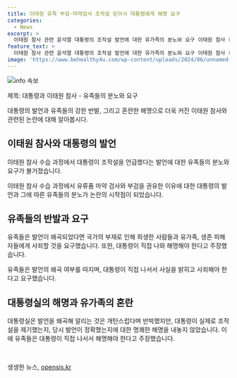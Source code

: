 ```yaml
---
title: 이태원 유족 부검·마약검사 조작설 믿어서 대통령에게 해명 요구
categories:
  - News
excerpt: >
  이태원 참사 관련 윤석열 대통령의 조작설 발언에 대한 유가족의 분노와 요구 이태원 참사 희생자 유족들은 윤석열 대통령의 조작설 발언에 분개하고, 대통령이 직접 나와 해명해야 한다고 요구했다. 김진표 전 국회의장의 회고록에 따르면, 윤 대통령은 이태원 참사에 대한 검토가 불투명해 결정을 내릴 수 없다고 말한 것으로 드러났다. 이에 유족들은 발언을 왜곡한 것이라며 사과와 해명을 촉구했으나 대통령실은 해명을 피하고 있다. 이에 유족들은 대통령이 직접 발언을 해명해야 한다고 주장했다.
feature_text: >
  이태원 참사 관련 윤석열 대통령의 조작설 발언에 대한 유가족의 분노와 요구 이태원 참사 희생자 유족들은 윤석열 대통령의 조작설 발언에 분개하고, 대통령이 직접 나와 해명해야 한다고 요구했다. 김진표 전 국회의장의 회고록에 따르면, 윤 대통령은 이태원 참사에 대한 검토가 불투명해 결정을 내릴 수 없다고 말한 것으로 드러났다. 이에 유족들은 발언을 왜곡한 것이라며 사과와 해명을 촉구했으나 대통령실은 해명을 피하고 있다. 이에 유족들은 대통령이 직접 발언을 해명해야 한다고 주장했다.
image: 'https://www.behealthy4u.com/wp-content/uploads/2024/06/unnamed-file.png'
---
```


<p><img src="https://www.behealthy4u.com/wp-content/uploads/2024/06/unnamed-file.png" alt="info 속보" /></p>

<p>제목: 대통령과 이태원 참사 - 유족들의 분노와 요구</p>

<p>대통령의 발언과 유족들의 강한 반발, 그리고 혼란한 해명으로 더욱 커진 이태원 참사와 관련된 논란에 대해 알아봅시다.</p>

<h2 data-ke-size="size26">이태원 참사와 대통령의 발언</h2>

<p>이태원 참사 수습 과정에서 대통령이 조작설을 언급했다는 발언에 대한 유족들의 분노와 요구가 불거졌습니다.</p>

<p data-ke-size="size16">이태원 참사 수습 과정에서 유류품 마약 검사와 부검을 권유한 이유에 대한 대통령의 발언과 그에 따른 유족들의 분노가 논란의 시작점이 되었습니다.</p>

<h2 data-ke-size="size26">유족들의 반발과 요구</h2>

<p>유족들은 발언이 왜곡되었다면 국가의 부재로 인해 희생한 사람들과 유가족, 생존 피해자들에게 사죄할 것을 요구했습니다. 또한, 대통령이 직접 나와 해명해야 한다고 주장했습니다.</p>

<p data-ke-size="size16">유족들은 발언의 왜곡 여부를 따지며, 대통령이 직접 나서서 사실을 밝히고 사죄해야 한다고 요구했습니다.</p>

<h2 data-ke-size="size26">대통령실의 해명과 유가족의 혼란</h2>

<p>대통령실은 발언을 왜곡해 알리는 것은 개탄스럽다며 반박했지만, 대통령이 실제로 조작설을 제기했는지, 당시 발언이 정확했는지에 대한 명쾌한 해명을 내놓지 않았습니다. 이에 유족들은 대통령이 직접 나서서 해명해야 한다고 주장했습니다.</p>

<p data-ke-size="size16">&nbsp;</p>
생생한 뉴스, <a href="https://opensis.kr" rel="dofollow">opensis.kr</a>


